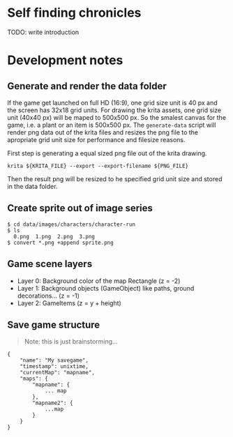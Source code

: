 # Self finding chronicles

TODO: write introduction

# Development notes

## Generate and render the data folder

If the game get launched on full HD (16:9), one grid size unit is 40 px and the screen has 32x18 grid units.
For drawing the krita assets, one grid size unit (40x40 px) will be maped to 500x500 px. So the smalest canvas 
for the game, i.e. a plant or an item is 500x500 px. 
The `generate-data` script will render png data out of the krita files and resizes the png file to the apropriate 
grid unit size for performance and filesize reasons.    

First step is generating a equal sized png file out of the krita drawing.

    krita ${KRITA_FILE} --export --export-filename ${PNG_FILE}

Then the result png will be resized to he specified grid unit size and stored in the data folder.


## Create sprite out of image series

    $ cd data/images/characters/character-run
    $ ls
      0.png  1.png  2.png  3.png
    $ convert *.png +append sprite.png


## Game scene layers

* Layer 0: Background color of the map Rectangle (z = -2)
* Layer 1: Background objects (GameObject) like paths, ground decorations... (z = -1)
* Layer 2: GameItems (z = y + height)


## Save game structure

> Note: this is just brainstorming...

    {
        "name": "My savegame",
        "timestamp": unixtime,
        "currentMap": "mapname",
        "maps": {
            "mapname": {
                ... map
            },
            "mapname2": {
                ...map
            }
        }
    }




